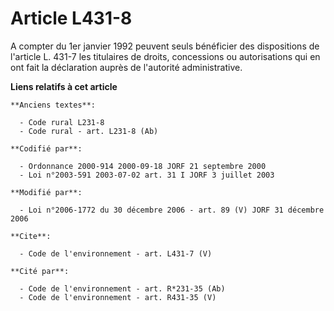 # Article L431-8

A compter du 1er janvier 1992 peuvent seuls bénéficier des dispositions de l'article L. 431-7 les titulaires de droits,
concessions ou autorisations qui en ont fait la déclaration auprès de l'autorité administrative.

**Liens relatifs à cet article**

	**Anciens textes**:

	  - Code rural L231-8
	  - Code rural - art. L231-8 (Ab)

	**Codifié par**:

	  - Ordonnance 2000-914 2000-09-18 JORF 21 septembre 2000
	  - Loi n°2003-591 2003-07-02 art. 31 I JORF 3 juillet 2003

	**Modifié par**:

	  - Loi n°2006-1772 du 30 décembre 2006 - art. 89 (V) JORF 31 décembre 2006

	**Cite**:

	  - Code de l'environnement - art. L431-7 (V)

	**Cité par**:

	  - Code de l'environnement - art. R*231-35 (Ab)
	  - Code de l'environnement - art. R431-35 (V)

